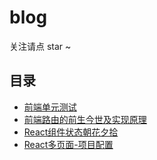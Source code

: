 # blog

关注请点 star ~

## 目录

- [前端单元测试](https://github.com/hwen/blogsome/issues/1)
- [前端路由的前生今世及实现原理](https://github.com/hwen/blogsome/issues/2)
- [React组件状态朝花夕拾](https://github.com/hwen/blogsome/issues/5)
- [React多页面-项目配置](https://github.com/hwen/blogsome/issues/6)

